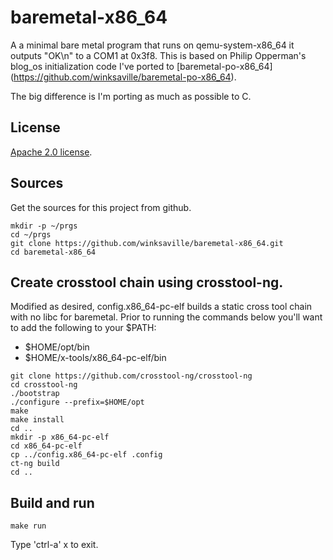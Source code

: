 # baremetal-x86_64

A a minimal bare metal program that runs on qemu-system-x86_64
it outputs "OK\n" to a COM1 at 0x3f8. This is based on Philip
Opperman's blog_os initialization code I've ported to [baremetal-po-x86_64]
(https://github.com/winksaville/baremetal-po-x86_64).

The big difference is I'm porting as much as possible to C.

License
---
[Apache 2.0 license](http://www.apache.org/licenses/).

Sources
---
Get the sources for this project from github.
```
mkdir -p ~/prgs
cd ~/prgs
git clone https://github.com/winksaville/baremetal-x86_64.git
cd baremetal-x86_64
```

Create crosstool chain using crosstool-ng.
---
Modified as desired, config.x86_64-pc-elf builds a static
cross tool chain with no libc for baremetal. Prior to running
the commands below you'll want to add the following to
your $PATH:
 - $HOME/opt/bin
 - $HOME/x-tools/x86_64-pc-elf/bin
```
git clone https://github.com/crosstool-ng/crosstool-ng
cd crosstool-ng
./bootstrap
./configure --prefix=$HOME/opt
make
make install
cd ..
mkdir -p x86_64-pc-elf
cd x86_64-pc-elf
cp ../config.x86_64-pc-elf .config
ct-ng build
cd ..
```

Build and run
---
```
make run
```

Type 'ctrl-a' x to exit.
